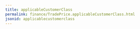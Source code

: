 ```yaml
---
title: applicableCustomerClass
permalink: finance/TradePrice.applicableCustomerClass.html
jsonid: applicablecustomerclass
---
```

